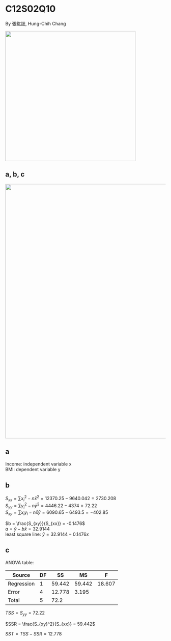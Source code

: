 # C12S02Q10
By 張紘誌, Hung-Chih Chang  

<img width="409" src="https://github.com/user-attachments/assets/ef9d2e2b-5768-452b-93be-a2b4adcfb783"/>  

## a, b, c
<img width="800" src="https://github.com/user-attachments/assets/d03991b2-e7e7-4414-8363-2b2b226ad092"/>  

## a
Income: independent variable x  
BMI: dependent variable y

## b
$S_{xx} = \sum x_i^2 - n \bar{x}^2 = 12370.25 - 9640.042 = 2730.208$  
$S_{yy} = \sum y_i^2 - n \bar{y}^2 = 4446.22 - 4374 = 72.22$  
$S_{xy} = \sum x_i y_i - n \bar{x} \bar{y} = 6090.65 - 6493.5 = -402.85$  

$b = \frac{S_{xy}}{S_{xx}} = -0.1476$    
$a = \bar{y} - b \bar{x} = 32.9144$    
least square line: $\bar{y} = 32.9144 -0.1476x$

## c
ANOVA table:

| Source       | DF  | SS     | MS     | F       |
|--------------|-----|--------|--------|---------|
| Regression   | 1   | 59.442 | 59.442 | 	18.607 |
| Error        | 4   | 12.778 | 3.195  |         |
| Total        | 5   | 72.2   |        |         |

$TSS = S_{yy} = 72.22$  

$SSR = \frac{S_{xy}^2}{S_{xx}} = 59.442$  

$SST = TSS - SSR = 12.778$  
